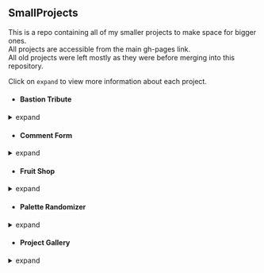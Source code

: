 ## SmallProjects
This is a repo containing all of my smaller projects to make space for bigger ones.<br>
All projects are accessible from the main gh-pages link.<br>
All old projects were left mostly as they were before merging into this repository.

Click on `expand` to view more information about each project.

- #### Bastion Tribute
<details>
  <summary>expand</summary><br>
  This is my first "big" website project showcasing a game called "Bastion" by Supergiant Games.
</details>

- #### Comment Form
<details>
  <summary>expand</summary><br>
  Simple comment form with validation, character counter and maximum message length.
</details>

- #### Fruit Shop
<details>
  <summary>expand</summary><br>
  Fruit shop with basic functionality to add or remove from the total.
</details>

- #### Palette Randomizer
<details>
  <summary>expand</summary>
  Color palette randomizer with a button to generate new colours and buttons to lock specific colours. 
</details>

- #### Project Gallery
<details>
  <summary>expand</summary>
  A very basic attempt at a showcase page for my projects.
</details>
